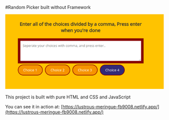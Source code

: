 #Random Picker built without Framework

![Random Picker built with HTML, CSS and javaScript](./picker.png)

This project is built with pure HTML and CSS and JavaScript

You can see it in action at: [https://lustrous-meringue-fb9008.netlify.app/](https://lustrous-meringue-fb9008.netlify.app/)
